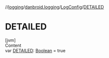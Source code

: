 //[logging](../../../index.md)/[danbroid.logging](../index.md)/[LogConfig](index.md)/[DETAILED](-d-e-t-a-i-l-e-d.md)



# DETAILED  
[jvm]  
Content  
var [DETAILED](-d-e-t-a-i-l-e-d.md): [Boolean](https://kotlinlang.org/api/latest/jvm/stdlib/kotlin/-boolean/index.html) = true  



